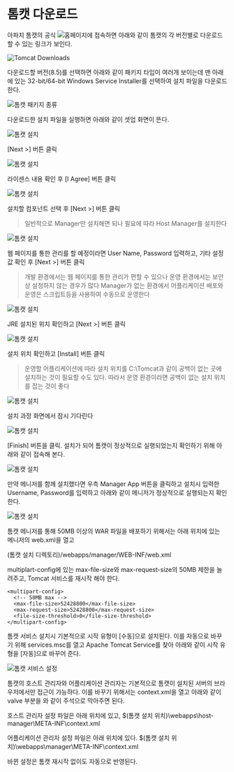 # 톰캣 다운로드
아파치 톰캣의 공식 ![홈페이지](http://tomcat.apache.org)에 접속하면 아래와 같이 톰캣의 각 버전별로 다운로드 할 수 있는 링크가 보인다.

![Tomcat Downloads](./tomcat_downloads.png)

다운로드할 버전(8.5)를 선택하면 아래와 같이 패키지 타입이 여러개 보이는데 맨 아래에 있는 32-bit/64-bit Windows Service Installer를 선택하여 설치 파일을 다운로드 한다.

![톰캣 패키지 종류](./tomcat_package_type.png)

다운로드한 설치 파일을 실행하면 아래와 같이 셋업 화면이 뜬다.

![톰캣 설치](./tomcat_installation_step_1.png)

[Next >] 버튼 클릭

![톰캣 설치](./tomcat_installation_step_2.png)

라이센스 내용 확인 후 [I Agree] 버튼 클릭

![톰캣 설치](./tomcat_installation_step_3.png)

설치할 컴포넌트 선택 후 [Next >] 버튼 클릭
> 일반적으로 Manager만 설치해면 되나 필요에 따라 Host Manager를 설치한다

![톰캣 설치](./tomcat_installation_step_4.png)

웹 페이지를 통한 관리를 할 예정이라면 User Name, Password 입력하고, 기타 설정 값 확인 후 [Next >] 버튼 클릭
> 개발 환경에서는 웹 페이지를 통한 관리가 편할 수 있으나 운영 환경에서는 보안상 설정하지 않는 경우가 많다
> Manager가 없는 환경에서 어플리케이션 배포와 운영은 스크립트등을 사용하여 수동으로 운영한다

![톰캣 설치](./tomcat_installation_step_5.png)

JRE 설치된 위치 확인하고 [Next >] 버튼 클릭

![톰캣 설치](./tomcat_installation_step_6.png)

설치 위치 확인하고 [Install] 버튼 클릭
> 운영할 어플리케이션에 따라 설치 위치를 C:\Tomcat과 같이 공백이 없는 곳에 설치하는 것이 필요할 수도 있다. 따라서 운영 환경이라면 공백이 없는 설치 위치를 잡는 것이 좋다

![톰캣 설치](./tomcat_installation_step_7.png)

설치 과정 화면에서 잠시 기다린다

![톰캣 설치](./tomcat_installation_step_8.png)

[Finish] 버튼을 클릭. 설치가 되어 톰캣이 정상적으로 실행되었는지 확인하기 위해 아래와 같이 접속해 본다.

![톰캣 설치](./tomcat_verify_step_1.png)

만약 메니저를 함께 설치했다면 우측 Manager App 버튼을 클릭하고 설치시 입력한 Username, Password를 입력하고 아래와 같이 메니저가 정상적으로 실행되는지 확인한다.

![톰캣 설치](./tomcat_verify_step_2.png)

톰캣 메니저를 통해 50MB 이상의 WAR 파일을 배포하기 위해서는 아래 위치에 있는 메니저의 web.xml을 열고

(톰캣 설치 디렉토리)/webapps/manager/WEB-INF/web.xml

multiplart-config에 있는 max-file-size와 max-request-size의 50MB 제한을 늘려주고, Tomcat 서비스를 재시작 해야 한다.

```
<multipart-config>
  <!-- 50MB max -->
  <max-file-size>52428800</max-file-size>
  <max-request-size>52428800</max-request-size>
  <file-size-threshold>0</file-size-threshold>
</multipart-config>
```

톰캣 서비스 설치시 기본적으로 시작 유형이 [수동]으로 설치된다. 이를 자동으로 바꾸기 위해 services.msc를 열고 Apache Tomcat Service를 찾아 아래와 같이 시작 유형을 [자동]으로 바꾸어 준다.

![톰캣 서비스 설정](./tomcat_service_config.png)


톰캣의 호스트 관리자와 어플리케이션 관리자는 기본적으로 톰캣이 설치된 서버의 브라우저에서만 접근이 가능하다. 이를 바꾸기 위해서는 context.xml을 열고 아래와 같이 valve 부분을 <!-- -->와 같이 주석으로 막아주면 된다.

<Context antiResourceLocking="false" privileged="true" >
<!--
  <Valve className="org.apache.catalina.valves.RemoteAddrValve"
         allow="127\.\d+\.\d+\.\d+|::1|0:0:0:0:0:0:0:1" />
-->
  <Manager sessionAttributeValueClassNameFilter="java\.lang\.(?:Boolean|Integer|Long|Number|String)|org\.apache\.catalina\.filters\.CsrfPreventionFilter\$LruCache(?:\$1)?|java\.util\.(?:Linked)?HashMap"/>
</Context>

호스트 관리자 설정 파일은 아래 위치에 있고,
$(톰캣 설치 위치)\webapps\host-manager\META-INF\context.xml

어플리케이션 관리자 설정 파일은 아래 위치에 있다.
$(톰캣 설치 위치)\webapps\manager\META-INF\context.xml

바뀐 설정은 톰캣 재시작 없이도 자동으로 반영된다.

